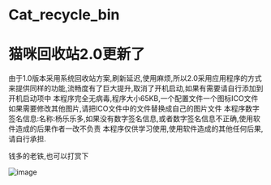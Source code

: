 # Cat_recycle_bin
# 猫咪回收站2.0更新了
 由于1.0版本采用系统回收站方案,刷新延迟,使用麻烦,所以2.0采用应用程序的方式来提供同样的功能,流畅度有了巨大提升,取消了开机启动,如果有需要请自行添加到开机启动项中
 本程序完全无病毒,程序大小65KB,一个配置文件一个图标ICO文件
 如果需要修改其他图片,请把ICO文件中的文件替换成自己的图片文件
 本程序数字签名信息:名称:杨乐乐多,如果没有数字签名信息,或者数字签名信息不正确,使用软件造成的后果作者一改不负责
 本程序仅供学习使用,使用软件造成的其他任何后果,请自行承担.

钱多的老铁,也可以打赏下

![image](https://m.qpic.cn/psc?/V10dYYqk4fHkVs/bqQfVz5yrrGYSXMvKr.cqagceu0yWUgC89kBY0M9aq4thmHoXjZGeE3*A30oGkIFUCQ2UmZ8GABwhsTHmABmjKJd5sanB5pVlih48tT8HlY!/b&bo=zwDOAAAAAAABByE!&rf=viewer_4)
